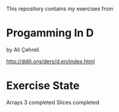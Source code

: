 This repository contains my exercises from 
# Progamming In D
 by Ali Çehreli

http://ddili.org/ders/d.en/index.html

Exercise     State
=======================
Arrays 3     completed
Slices       completed

